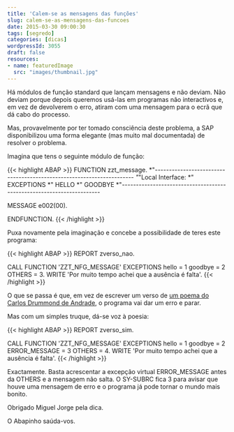 ```yaml
---
title: 'Calem-se as mensagens das funções'
slug: calem-se-as-mensagens-das-funcoes
date: 2015-03-30 09:00:30
tags: [segredo]
categories: [dicas]
wordpressId: 3055
draft: false
resources:
- name: featuredImage
  src: "images/thumbnail.jpg"
---
```

Há módulos de função standard que lançam mensagens e não deviam. Não deviam porque depois queremos usá-las em programas não interactivos e, em vez de devolverem o erro, atiram com uma mensagem para o ecrã que dá cabo do processo.

Mas, provavelmente por ter tomado consciência deste problema, a SAP disponibilizou uma forma elegante (mas muito mal documentada) de resolver o problema.

<!--more-->
Imagina que tens o seguinte módulo de função:


{{< highlight ABAP >}}
FUNCTION zzt_message.
*"----------------------------------------------------------------------
*"*"Local Interface:
*"  EXCEPTIONS
*"      HELLO
*"      GOODBYE
*"----------------------------------------------------------------------

  MESSAGE e002(00).

ENDFUNCTION.
{{< /highlight >}}

Puxa novamente pela imaginação e concebe a possibilidade de teres este programa:


{{< highlight ABAP >}}
REPORT zverso_nao.

CALL FUNCTION 'ZZT_NFG_MESSAGE'
  EXCEPTIONS
    hello         = 1
    goodbye       = 2
    OTHERS        = 3.
WRITE 'Por muito tempo achei que a ausência é falta'.
{{< /highlight >}}

O que se passa é que, em vez de escrever um verso de [um poema do Carlos Drummond de Andrade][1], o programa vai dar um erro e parar.

Mas com um simples truque, dá-se voz à poesia:


{{< highlight ABAP >}}
REPORT zverso_sim.

CALL FUNCTION 'ZZT_NFG_MESSAGE'
  EXCEPTIONS
    hello         = 1
    goodbye       = 2
    ERROR_MESSAGE = 3
    OTHERS        = 4.
WRITE 'Por muito tempo achei que a ausência é falta'.
{{< /highlight >}}

Exactamente. Basta acrescentar a excepção virtual ERROR_MESSAGE antes da OTHERS e a mensagem não salta. O SY-SUBRC fica 3 para avisar que houve uma mensagem de erro e o programa já pode tornar o mundo mais bonito.

Obrigado Miguel Jorge pela dica.

O Abapinho saúda-vos.

   [1]: http://www.citador.pt/poemas/ausencia-carlos-drummond-de-andrade
